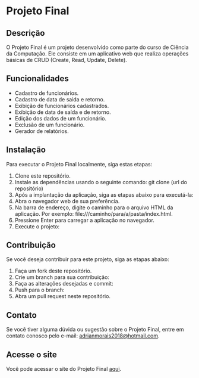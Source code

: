 # Projeto Final

## Descrição

O Projeto Final é um projeto desenvolvido como parte do curso de Ciência da Computação. Ele consiste em um aplicativo web que realiza operações básicas de CRUD (Create, Read, Update, Delete).

## Funcionalidades

- Cadastro de funcionários.
- Cadastro de data de saida e retorno.
- Exibição de funcionários cadastrados.
- Exibição de data de saída e de retorno.
- Edição dos dados de um funcionário.
- Exclusão de um funcionário.
- Gerador de relatórios.

## Instalação

Para executar o Projeto Final localmente, siga estas etapas:

1. Clone este repositório.
2. Instale as dependências usando o seguinte comando: git clone (url do repositório)
3. Após a implantação da aplicação, siga as etapas abaixo para executá-la:
4. Abra o navegador web de sua preferência.
5. Na barra de endereço, digite o caminho para o arquivo HTML da aplicação. Por exemplo: file:///caminho/para/a/pasta/index.html.
6. Pressione Enter para carregar a aplicação no navegador.
7. Execute o projeto:


## Contribuição

Se você deseja contribuir para este projeto, siga as etapas abaixo:

1. Faça um fork deste repositório.
2. Crie um branch para sua contribuição:
3. Faça as alterações desejadas e commit:
4. Push para o branch:
5. Abra um pull request neste repositório.


## Contato

Se você tiver alguma dúvida ou sugestão sobre o Projeto Final, entre em contato conosco pelo e-mail: adrianmorais2018@hotmail.com.

## Acesse o site

Você pode acessar o site do Projeto Final [aqui](https://adrianhiga.github.io/Projetofinal/).





